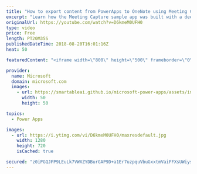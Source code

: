 ```yaml
---
title: "How to export content from PowerApps to OneNote using Meeting Capture"
excerpt: "Learn how the Meeting Capture sample app was built with a deep dive into the functions used to export content to OneNote.  Learn more: https://powerapps.microsoft.com/en-us/blog/capture-meetings-notes-like-a-pro/"
originalUrl: https://youtube.com/watch?v=D6kmeM0UFH0
type: video
price: Free
length: PT20M35S
publishedDateTime: 2018-08-20T16:01:16Z
heat: 50

featuredContent: "<iframe width=\"800\" height=\"500\" frameborder=\"0\" src=\"https://www.youtube.com/embed/D6kmeM0UFH0\" allow=\"accelerometer; autoplay; encrypted-media; gyroscope; picture-in-picture\" allowfullscreen></iframe>"

provider:
  name: Microsoft
  domain: microsoft.com
  images:
    - url: https://smartableai.github.io/microsoft-power-apps/assets/images/organizations/microsoft.com-50x50.jpg
      width: 50
      height: 50

topics:
  - Power Apps

images:
  - url: https://i.ytimg.com/vi/D6kmeM0UFH0/maxresdefault.jpg
    width: 1280
    height: 720
    isCached: true

secured: "z0iPGQJFP9LEuLk7VWXZYDBurGAP9D+a1Er7uzpquVbuGxxtmVaiFFXsUWiyshJ6uBtl52P6PadYhBtOtKHNFBLQTH+IUDwI/zwZ0ehu184dgFVczBorkQdC7fsb+8bKep7OPR/TYzZZ3ZUqWtmRT8crPwk8oyarlcAx2oxdp4UA31q7qsBGFncAGJvftVWZdgT2B0oDxYQp8hYJqNhKWGR0jOIiZzn3EtT1CxpGcYHeBcldUH3/oWGkRR+6seb36VoX3P6XF3tj2GHc35hEcZQrhcz6tgP5R71GcZxIJNKhRhOjVzywA1ZXq8ovqs30XoMmJ4NQZWsnxqDn/Hrj9dmM6MupaF8rbgbiSURLDco1MhK3dxBtru7dixrZawE7fwBGnVDIS29FATVTMr9NWCajnwoBY0NgnxbIEr8H6GU=;tyHgS1F5HiSJtd7ooCw+9A=="
---
```


